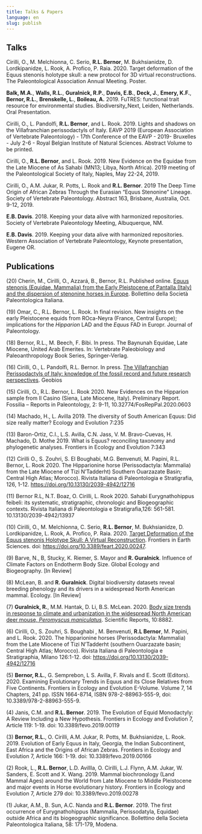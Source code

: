 ```yaml
---
title: Talks & Papers
language: en
slug: publish
---
```


## Talks
Cirilli, O., M. Melchionna, C. Serio, <b>R.L. Bernor</b>, M. Bukhsianidze, D. Lordkipanidze, L. Rook, A. Profico, P. Raia. 2020. Target deformation of the Equus stenonis holotype skull: a new protocol for 3D virtual reconstructions. The Paleontological Association Annual Meeting. Poster.

<b>Balk, M.A.</b>, <b>Walls, R.L.</b>, <b>Guralnick, R.P.</b>, <b>Davis, E.B.</b>, <b>Deck, J.</b>, <b>Emery, K.F.</b>, <b>Bernor, R.L.</b>, <b>Brenskelle, L.</b>, <b>Boileau, A.</b> 2019. FuTRES: functional trait resource for environmental studies. Biodiversity_Next, Leiden, Netherlands. Oral Presentation.

Cirilli, O., L. Pandolfi, <b>R.L. Bernor</b>, and L. Rook.  2019.  Lights and shadows on the Villafranchian perissodactyls of Italy.  EAVP 2019 (European Association of Vertebrate Paleontology) - 17th Conference of the EAVP - 2019- Bruxelles - July 2-6 - Royal Belgian Institute of Natural Sciences. Abstract Volume to be printed. 

Cirilli, O., <b>R.L. Bernor</b>, and L. Rook.  2019.  New Evidence on the Equidae from the Late Miocene of As Sahabi (MN13; Libya, North Africa). 2019 meeting of the Paleontological Society of Italy, Naples, May 22-24, 2019.

Cirilli, O., A.M. Jukar, R. Potts, L. Rook and <b>R.L. Bernor</b>.  2019 The Deep Time Origin of African Zebras Through the Eurasian “Equus Stenonine” Lineage.  Society of Vertebrate Paleontology. Abstract 163, Brisbane, Australia, Oct. 9-12, 2019.

<b>E.B. Davis</b>. 2018. Keeping your data alive with harmonized repositories. Society of Vertebrate Paleontology Meeting, Albuquerque, NM.

<b>E.B. Davis</b>. 2019. Keeping your data alive with harmonized repositories. Western Association of Vertebrate Paleontology, Keynote presentation, Eugene OR.

## Publications
(20) Cherin, M., Cirilli, O., Azzará, B., Bernor, R.L. Published online. <a href="http://paleoitalia.org/archives/bollettino-spi/113/published-online-novembre-2020/">Equus stenonis (Equidae, Mammalia) from the Early Pleistocene of Pantalla (Italy) and the dispersion of stenonine horses in Europe</a>. Bollettino della Società Paleontologica Italiana.

(19) Omar, C., R.L. Bernor, L. Rook. In final revision. New insights on the early Pleistocene equids from ROca-Neyra (France, Central Europe); implications for the <i>Hipparion</i> LAD and the <i>Equus</i> FAD in Europr. Journal of Paleontology.

(18) Bernor, R.L., M. Beech, F. Bibi. In press. The Baynunah Equidae, Late Miocene, United Arab Emerites. In: Vertebrate Paleobiology and Paleoanthropology Book Series, Springer-Verlag.

(16) Cirilli, O., L. Pandolfi, R.L. Bernor. In press. <a href="https://authors.elsevier.com/c/1cB1s3p0e~RTB">The Villafranchian Perissodactyls of Italy: knowledge of the fossil record and future research perspectives</a>. Geobios

(15) Cirilli, O., R.L. Bernor, L. Rook 2020. New Evidences on the Hipparion sample from Il Casino (Siena, Late Miocene, Italy). Preliminary Report. Fossilia – Reports in Paleontology, 2: 9-11, 10.32774/FosRepPal.2020.0603

(14) Machado, H., L. Avilla 2019. The diversity of South American Equus: Did size really matter? Ecology and Evolution 7:235

(13) Baron-Ortiz, C.I., L.S. Avilla, C.N. Jass, V. M. Bravo-Cuevas, H. Machado, D. Mothe 2019. What is Equus? reconciling taxonomy and phylogenetic analyses. Frontiers in Ecology and Evolution 7:343

(12) Cirilli O., S. Zouhri, S. El Boughabi, M.G. Benvenuti, M. Papini, R.L. Bernor, L. Rook 2020. The Hipparionine horse (Perissodactyla: Mammalia) from the Late Miocene of Tizi N’Tadderht) Southern Ouarzazate Basin; Central High Atlas; Morocco). Rivista Italiana di Paleontologia e Stratigrafia, 126, 1-12. https://doi.org/10.13130/2039-4942/12716

(11) Bernor R.L, N.T. Boaz, O. Cirilli, L. Rook 2020. Sahabi Eurygnathohippus feibeli: its systematic, stratigraphic, chronologic and Biogeographic contexts. Rivista Italiana di Paleontologia e Stratigrafia,126: 561-581. 10.13130/2039-4942/13937

(10) Cirilli, O., M. Melchionna, C. Serio, <b>R.L. Bernor</b>, M. Bukhsianidze, D. Lordkipanidze, L. Rook, A. Profico, P. Raia. 2020. <a href="https://www.frontiersin.org/articles/10.3389/feart.2020.00247/full?&utm_source=Email_to_authors_&utm_medium=Email&utm_content=T1_11.5e1_author&utm_campaign=Email_publication&field=&journalName=Frontiers_in_Earth_Science&id=521626">Target Deformation of the Equus stenonis Holotype Skull: A Virtual Reconstruction</a>. Frontiers in Earth Sciences. doi: https://doi.org/10.3389/feart.2020.00247.

(9) Barve, N., B, Stucky, K. Riemer, S. Mayor and <b>R. Guralnick</b>. Influence of Climate Factors on Endotherm Body Size. Global Ecology and Biogeography. [In Review]

(8) McLean, B. and <b>R. Guralnick</b>. Digital biodiversity datasets reveal breeding phenology and its drivers in a widespread North American mammal. Ecology. [In Review]

(7) <b>Guralnick, R.</b>, M.M. Hantak, D. Li, B.S. McLean. 2020. <a href="https://www.nature.com/articles/s41598-020-65755-x">Body size trends in response to climate and urbanization in the widespread North American deer mouse, <i>Peromyscus maniculatus</i></a>. Scientific Reports, 10:8882.

(6) Cirilli, O., S.  Zouhri, S. Boughabi , M. Benvenuti, <b>R.L Bernor</b>, M. Papini, and L. Rook. 2020. The hipparionine horses (Perissodactyla: Mammalia) from the Late Miocene of  Tizi N’Tadderht (southern Ouarzazate basin; Central High Atlas; Morocco). Rivista Italiana di Paleontologia e Stratigraphia, Milano 126:1-12. doi: https://doi.org/10.13130/2039-4942/12716
 
(5) <b>Bernor, R.L.</b>, G. Semprebon, L S. Avilla, F. Rivals and E. Scott (Editors). 2020. Examining Evolutionary Trends in Equus and its Close Relatives from Five Continents. Frontiers in Ecology and Evolution E-Volume. Volume 7, 14 Chapters, 241 pp. ISSN 1664-8714, ISBN 978-2-88963-555-9, doi: 10.3389/978-2-88963-555-9.

(4) Janis, C.M. and <b>R.L. Bernor</b>. 2019. The Evolution of Equid Monodactyly: A Review Including a New Hypothesis. Frontiers in Ecology and Evolution 7, Article 119: 1-19. doi: 10.3389/fevo.2019.00119
 
(3) <b>Bernor, R.L.</b>, O. Cirilli, A.M. Jukar, R. Potts, M. Bukhsianidze, L. Rook. 2019. Evolution of Early Equus in Italy, Georgia, the Indian Subcontinent, East Africa and the Origins of African Zebras. Frontiers in Ecology and Evolution 7, Article 166: 1-19. doi: 10.3389/fevo.2019.00166
 
(2) Rook, L., <b>R.L. Bernor</b>, L.D. Avillla, O. Cirilli, L.J. Flynn, A.M. Jukar, W. Sanders, E. Scott and X. Wang. 2019. Mammal biochronology (Land Mammal
Ages) around the World from Late Miocene to Middle Pleistocene and major events in Horse evolutionary history. Frontiers in Ecology and Evolution 7, Article 279 doi: 10.3389/fevo.2019.00278
 
(1) Jukar, A.M., B. Sun, A.C. Nanda and <b>R.L. Bernor</b>.  2019. The first occurrence of Eurygnathohippus (Mammalia, Perissodatyla, Equidae) outside Africa and its biogeographic significance. Bollettino della Societa Paleontologica Italiana, 58: 171-179, Modena. 
